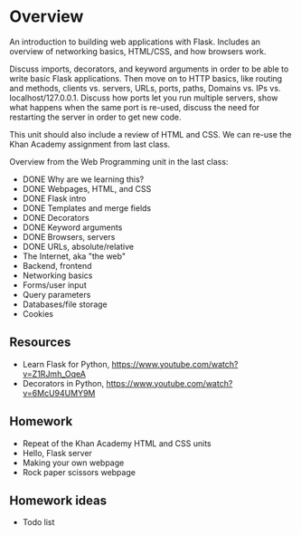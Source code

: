 # Overview

An introduction to building web applications with Flask. Includes an overview
of networking basics, HTML/CSS, and how browsers work.

Discuss imports, decorators, and keyword arguments in order to be able to
write basic Flask applications. Then move on to HTTP basics, like routing and
methods, clients vs. servers, URLs, ports, paths, Domains vs. IPs vs.
localhost/127.0.0.1. Discuss how ports let you run multiple servers, show what
happens when the same port is re-used, discuss the need for restarting the
server in order to get new code.

This unit should also include a review of HTML and CSS. We can re-use the Khan
Academy assignment from last class.

Overview from the Web Programming unit in the last class:

- DONE Why are we learning this?
- DONE Webpages, HTML, and CSS
- DONE Flask intro
- DONE Templates and merge fields
- DONE Decorators
- DONE Keyword arguments
- DONE Browsers, servers
- DONE URLs, absolute/relative
- The Internet, aka "the web"
- Backend, frontend
- Networking basics
- Forms/user input
- Query parameters
- Databases/file storage
- Cookies

## Resources

- Learn Flask for Python, https://www.youtube.com/watch?v=Z1RJmh_OqeA
- Decorators in Python, https://www.youtube.com/watch?v=6McU94UMY9M

## Homework

- Repeat of the Khan Academy HTML and CSS units
- Hello, Flask server
- Making your own webpage
- Rock paper scissors webpage

## Homework ideas

- Todo list
